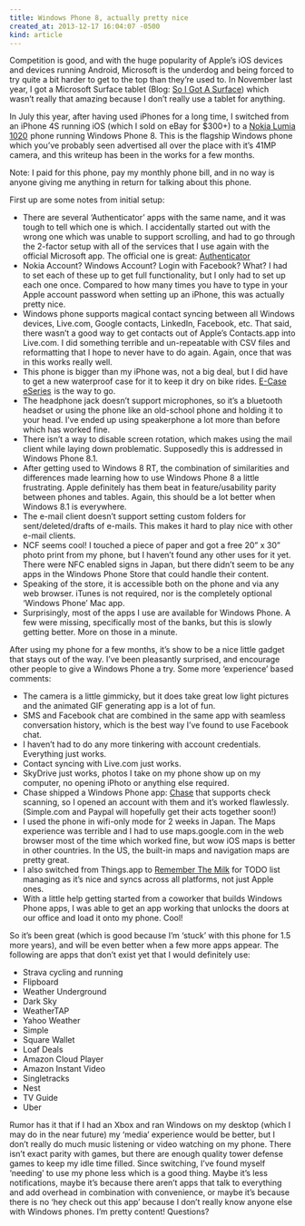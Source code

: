 ```yaml
---
title: Windows Phone 8, actually pretty nice
created_at: 2013-12-17 16:04:07 -0500
kind: article
---
```

Competition is good, and with the huge popularity of Apple’s iOS devices and devices running Android,  Microsoft is the underdog and being forced to try quite a bit harder to get to the top than they’re used to.  In November last year, I got a Microsoft Surface tablet (Blog: <a href="http://ckdake.com/content/2012/so-i-got-a-surface.html">So I Got A Surface</a>) which wasn’t really that amazing because I don’t really use a tablet for anything.

In July this year, after having used iPhones for a long time, I switched from an iPhone 4S running iOS (which I sold on eBay for $300+) to a <a href="http://www.amazon.com/gp/product/B00E5M3JVG/ref=as_li_ss_tl?ie=UTF8&camp=1789&creative=390957&creativeASIN=B00E5M3JVG&linkCode=as2&tag=ckdake-20">Nokia Lumia 1020</a><img src="http://ir-na.amazon-adsystem.com/e/ir?t=ckdake-20&l=as2&o=1&a=B00E5M3JVG" width="1" height="1" border="0" alt="" style="border:none !important; margin:0px !important;" /> phone running Windows Phone 8. This is the flagship Windows phone which you’ve probably seen advertised all over the place with it’s 41MP camera, and this writeup has been in the works for a few months.

Note: I paid for this phone, pay my monthly phone bill, and in no way is anyone giving me anything in return for talking about this phone.

First up are some notes from initial setup:
<ul>
<li>There are several ‘Authenticator’ apps with the same name, and it was tough to tell which one is which. I accidentally started out with the wrong one which was unable to support scrolling, and had to go through the 2-factor setup with all of the services that I use again with the official Microsoft app. The official one is great: <a href="http://www.windowsphone.com/en-us/store/app/authenticator/e7994dbc-2336-4950-91ba-ca22d653759b">Authenticator</a></li>
<li>Nokia Account? Windows Account? Login with Facebook? What?  I had to set each of these up to get full functionality, but I only had to set up each one once. Compared to how many times you have to type in your Apple account password when setting up an iPhone, this was actually pretty nice.</li>
<li>Windows phone supports magical contact syncing between all Windows devices, Live.com, Google contacts, LinkedIn, Facebook, etc.  That said, there wasn’t a good way to get contacts out of Apple’s Contacts.app into Live.com.  I did something terrible and un-repeatable with CSV files and reformatting that I hope to never have to do again. Again, once that was in this works really well.</li>
<li>This phone is bigger than my iPhone was, not a big deal, but I did have to get a new waterproof case for it to keep it dry on bike rides.  <a href="http://www.amazon.com/gp/product/B00ESYMDLI/ref=as_li_ss_tl?ie=UTF8&camp=1789&creative=390957&creativeASIN=B00ESYMDLI&linkCode=as2&tag=ckdake-20">E-Case eSeries</a><img src="http://ir-na.amazon-adsystem.com/e/ir?t=ckdake-20&l=as2&o=1&a=B00ESYMDLI" width="1" height="1" border="0" alt="" style="border:none !important; margin:0px !important;" /> is the way to go.</li>
<li>The headphone jack doesn’t support microphones, so it’s a bluetooth headset or using the phone like an old-school phone and holding it to your head. I’ve ended up using speakerphone a lot more than before which has worked fine.</li>
<li>There isn’t a way to disable screen rotation, which makes using the mail client while laying down problematic. Supposedly this is addressed in Windows Phone 8.1.</li>
<li>After getting used to Windows 8 RT, the combination of similarities and differences made learning how to use Windows Phone 8 a little frustrating.  Apple definitely has them beat in feature/usability parity between phones and tables. Again, this should be a lot better when Windows 8.1 is everywhere.</li>
<li>The e-mail client doesn’t support setting custom folders for sent/deleted/drafts of e-mails. This makes it hard to play nice with other e-mail clients.</li>
<li>NCF seems cool! I touched a piece of paper and got a free 20” x 30” photo print from my phone,  but I haven’t found any other uses for it yet. There were NFC enabled signs in Japan, but there didn’t seem to be any apps in the Windows Phone Store that could handle their content.</li>
<li>Speaking of the store, it is accessible both on the phone and via any web browser. iTunes is not required, nor is the completely optional ‘Windows Phone’ Mac app.</li>
<li>Surprisingly, most of the apps I use are available for Windows Phone. A few were missing, specifically most of the banks, but this is slowly getting better. More on those in a minute.</li>
</ul>

After using my phone for a few months,  it’s show to be a nice little gadget that stays out of the way.  I’ve been pleasantly surprised, and encourage other people to give a Windows Phone a try. Some more ‘experience’ based comments:

<ul>
<li>The camera is a little gimmicky, but it does take great low light pictures and the animated GIF generating app is a lot of fun.</li>
<li>SMS and Facebook chat are combined in the same app with seamless conversation history, which is the best way I’ve found to use Facebook chat.</li>
<li>I haven’t had to do any more tinkering with account credentials. Everything just works.</li>
<li>Contact syncing with Live.com just works.</li>
<li>SkyDrive just works, photos I take on my phone show up on my computer, no opening iPhoto or anything else required.</li>
<li>Chase shipped a Windows Phone app: <a href="http://www.windowsphone.com/en-us/store/app/chase-mobile/1e8b41a1-a4f6-4b8a-9028-4ba7cd9b8734">Chase</a> that supports check scanning, so I opened an account with them and it’s worked flawlessly. (Simple.com and Paypal will hopefully get their acts together soon!)</li>
<li>I used the phone in wifi-only mode for 2 weeks in Japan. The Maps experience was terrible and I had to use maps.google.com in the web browser most of the time which worked fine, but wow iOS maps is better in other countries. In the US, the built-in maps and navigation maps are pretty great.</li>
<li>I also switched from Things.app to <a href="https://www.rememberthemilk.com/">Remember The Milk</a>  for TODO list managing as it’s nice and syncs across all platforms, not just Apple ones.</li>
<li>With a little help getting started from a coworker that builds Windows Phone apps, I was able to get an app working that unlocks the doors at our office and load it onto my phone. Cool!</li>
</ul>

So it’s been great (which is good because I’m ‘stuck’ with this phone for 1.5 more years), and will be even better when a few more apps appear. The following are apps that don’t exist yet that I would definitely use:

<ul>
<li>Strava cycling and running</li>
<li>Flipboard</li>
<li>Weather Underground</li>
<li>Dark Sky</li>
<li>WeatherTAP</li>
<li>Yahoo Weather</li>
<li>Simple</li>
<li>Square Wallet</li>
<li>Loaf Deals</li>
<li>Amazon Cloud Player</li>
<li>Amazon Instant Video</li>
<li>Singletracks</li>
<li>Nest</li>
<li>TV Guide</li>
<li>Uber</li>
</ul>

Rumor has it that if I had an Xbox and ran Windows on my desktop (which I may do in the near future) my ‘media’ experience would be better, but I don’t really do much music listening or video watching on my phone.  There isn’t exact parity with games, but there are enough quality tower defense games to keep my idle time filled.  Since switching, I’ve found myself ‘needing’ to use my phone less which is a good thing. Maybe it’s less notifications, maybe it’s because there aren’t apps that talk to everything and add overhead in combination with convenience, or maybe it’s because there is no ‘hey check out this app’ because I don’t really know anyone else with Windows phones.  I’m pretty content! Questions?
